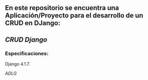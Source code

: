 En este repositorio se encuentra una Aplicación/Proyecto para el desarrollo de un CRUD en DJango:
-
## ***CRUD Django***

### Especificaciones:

Django 4.1.7.

*ADLG*